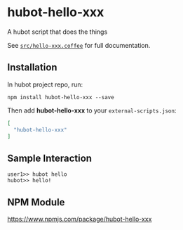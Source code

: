 # hubot-hello-xxx

A hubot script that does the things

See [`src/hello-xxx.coffee`](src/hello-xxx.coffee) for full documentation.

## Installation

In hubot project repo, run:

`npm install hubot-hello-xxx --save`

Then add **hubot-hello-xxx** to your `external-scripts.json`:

```json
[
  "hubot-hello-xxx"
]
```

## Sample Interaction

```
user1>> hubot hello
hubot>> hello!
```

## NPM Module

https://www.npmjs.com/package/hubot-hello-xxx
